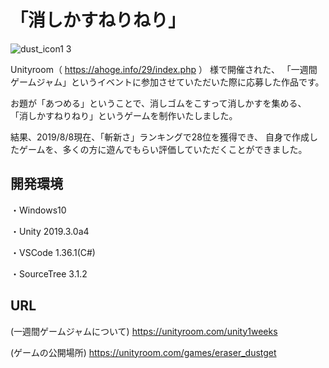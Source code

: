 # 「消しかすねりねり」
![dust_icon1 3](https://user-images.githubusercontent.com/33057576/62674236-911c3780-b9dc-11e9-8908-15d1fe306075.gif)

Unityroom（ https://ahoge.info/29/index.php ）
様で開催された、
「一週間ゲームジャム」というイベントに参加させていただいた際に応募した作品です。

お題が「あつめる」ということで、消しゴムをこすって消しかすを集める、
「消しかすねりねり」というゲームを制作いたしました。

結果、2019/8/8現在、「斬新さ」ランキングで28位を獲得でき、
自身で作成したゲームを、多くの方に遊んでもらい評価していただくことができました。

## 開発環境
・Windows10

・Unity 2019.3.0a4

・VSCode 1.36.1(C#)

・SourceTree 3.1.2
## URL
(一週間ゲームジャムについて)
https://unityroom.com/unity1weeks

(ゲームの公開場所)
https://unityroom.com/games/eraser_dustget
